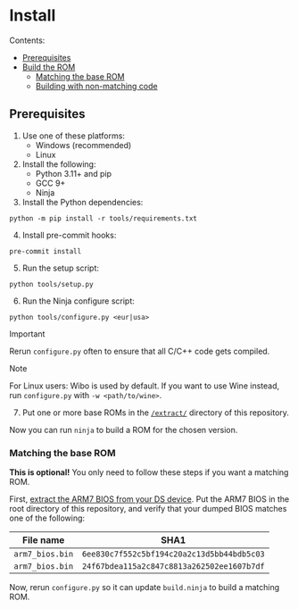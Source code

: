 # Install

Contents:

- [Prerequisites](#prerequisites)
- [Build the ROM](#build-the-rom)
    - [Matching the base ROM](#matching-the-base-rom)
    - [Building with non-matching code](#building-with-non-matching-code)

## Prerequisites

1. Use one of these platforms:
    - Windows (recommended)
    - Linux
2. Install the following:
    - Python 3.11+ and pip
    - GCC 9+
    - Ninja
3. Install the Python dependencies:
```shell
python -m pip install -r tools/requirements.txt
```
4. Install pre-commit hooks:
```shell
pre-commit install
```
5. Run the setup script:
```shell
python tools/setup.py
```
6. Run the Ninja configure script:
```shell
python tools/configure.py <eur|usa>
```

> [!IMPORTANT]
> Rerun `configure.py` often to ensure that all C/C++ code gets compiled.

> [!NOTE]
> For Linux users: Wibo is used by default. If you want to use Wine instead, run `configure.py` with `-w <path/to/wine>`.
7. Put one or more base ROMs in the [`/extract/`](/extract/README.md) directory of this repository.

Now you can run `ninja` to build a ROM for the chosen version.

### Matching the base ROM

**This is optional!** You only need to follow these steps if you want a matching ROM.

First, [extract the ARM7 BIOS from your DS device](https://wiki.ds-homebrew.com/ds-index/ds-bios-firmware-dump). Put the
ARM7 BIOS in the root directory of this repository, and verify that your dumped BIOS matches one of the following:

| File name       | SHA1                                       |
| --------------- | ------------------------------------------ |
| `arm7_bios.bin` | `6ee830c7f552c5bf194c20a2c13d5bb44bdb5c03` |
| `arm7_bios.bin` | `24f67bdea115a2c847c8813a262502ee1607b7df` |

Now, rerun `configure.py` so it can update `build.ninja` to build a matching ROM.
